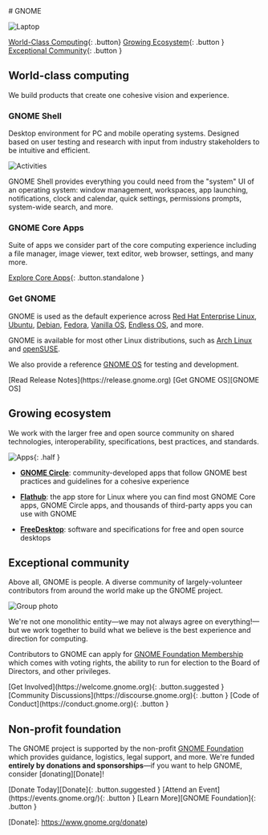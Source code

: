 <section class="hero" markdown="1">
# GNOME

![Laptop](https://os.gnome.org/assets/laptop.png)

[World-Class Computing](#world-class-computing){: .button}
[Growing Ecosystem](#growing-ecosystem){: .button }
[Exceptional Community](#exceptional-community){: .button }
</section>

<main markdown="1">

## World-class computing

We build products that create one cohesive vision and experience.

### GNOME Shell

Desktop environment for PC and mobile operating systems. Designed based on user testing and research with input from industry stakeholders to be intuitive and efficient.

![Activities](https://www.gnome.org/wp-content/uploads/2023/09/GNOME45-workspace-1024x660.webp)

GNOME Shell provides everything you could need from the "system" UI of an operating system: window management, workspaces, app launching, notifications, clock and calendar, quick settings, permissions prompts, system-wide search, and more.

### GNOME Core Apps

Suite of apps we consider part of the core computing experience including a file manager, image viewer, text editor, web browser, settings, and many more.

[Explore Core Apps](https://apps.gnome.org/#core){: .button.standalone }

### Get GNOME

GNOME is used as the default experience across [Red Hat Enterprise Linux](https://www.redhat.com/en/technologies/linux-platforms/enterprise-linux), [Ubuntu](https://ubuntu.com/desktop), [Debian](https://www.debian.org/), [Fedora](https://fedoraproject.org/), [Vanilla OS](https://vanillaos.org/), [Endless OS](https://endlessos.org/os), and more.

GNOME is available for most other Linux distributions, such as [Arch Linux](https://archlinux.org) and [openSUSE](https://www.opensuse.org).

We also provide a reference [GNOME OS] for testing and development.

<div class="buttons" markdown="1">
[Read Release Notes](https://release.gnome.org)
[Get GNOME OS][GNOME OS]
</div>

## Growing ecosystem

We work with the larger free and open source community on shared technologies, interoperability, specifications, best practices, and standards.

![Apps](https://apps.gnome.org/assets/overview-illustration/boring.svg){: .half }

- **[GNOME Circle](https://circle.gnome.org)**: community-developed apps that follow GNOME best practices and guidelines for a cohesive experience

- **[Flathub](https://flathub.org)**: the app store for Linux where you can find most GNOME Core apps, GNOME Circle apps, and thousands of third-party apps you can use with GNOME

- **[FreeDesktop](https://www.freedesktop.org)**: software and specifications for free and open source desktops

## Exceptional community

Above all, GNOME is people. A diverse community of largely-volunteer contributors from around the world make up the GNOME project.

![Group photo](https://www.gnome.org/wp-content/uploads/2023/02/GUADEC2019-group-1-jpg.webp)

We're not one monolithic entity—we may not always agree on everything!—but we work together to build what we believe is the best experience and direction for computing.

Contributors to GNOME can apply for [GNOME Foundation Membership](https://foundation.gnome.org/membership/) which comes with voting rights, the ability to run for election to the Board of Directors, and other privileges.

<div class="buttons" markdown="1">
[Get Involved](https://welcome.gnome.org){: .button.suggested }
[Community Discussions](https://discourse.gnome.org){: .button }
[Code of Conduct](https://conduct.gnome.org){: .button }
</div>

## Non-profit foundation

The GNOME project is supported by the non-profit [GNOME Foundation] which provides guidance, logistics, legal support, and more. We're funded **entirely by donations and sponsorships**—if you want to help GNOME, consider [donating][Donate]!

<div class="buttons" markdown="1">
[Donate Today][Donate]{: .button.suggested }
[Attend an Event](https://events.gnome.org/){: .button }
[Learn More][GNOME Foundation]{: .button }
</div>
</main>

[GNOME Foundation]: https://foundation.gnome.org/
[GNOME OS]: https://os.gnome.org
[Donate]: https://www.gnome.org/donate)
